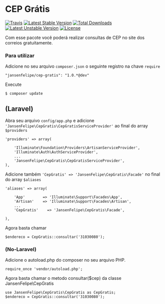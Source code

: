 # CEP Grátis
[![Travis](https://travis-ci.org/jansenfelipe/cep-gratis.svg?branch=1.0)](https://travis-ci.org/jansenfelipe/cep-gratis)
[![Latest Stable Version](https://poser.pugx.org/jansenfelipe/cep-gratis/v/stable.svg)](https://packagist.org/packages/jansenfelipe/cep-gratis) [![Total Downloads](https://poser.pugx.org/jansenfelipe/cep-gratis/downloads.svg)](https://packagist.org/packages/jansenfelipe/cep-gratis) [![Latest Unstable Version](https://poser.pugx.org/jansenfelipe/cep-gratis/v/unstable.svg)](https://packagist.org/packages/jansenfelipe/cep-gratis) [![License](https://poser.pugx.org/jansenfelipe/cep-gratis/license.svg)](https://packagist.org/packages/jansenfelipe/cep-gratis)

Com esse pacote você poderá realizar consultas de CEP no site dos correios gratuitamente.

### Para utilizar

Adicione no seu arquivo `composer.json` o seguinte registro na chave `require`

    "jansenfelipe/cep-gratis": "1.0.*@dev"

Execute

    $ composer update

## (Laravel)

Abra seu arquivo `config/app.php` e adicione `'JansenFelipe\CepGratis\CepGratisServiceProvider'` ao final do array `$providers`

    'providers' => array(

        'Illuminate\Foundation\Providers\ArtisanServiceProvider',
        'Illuminate\Auth\AuthServiceProvider',
        ...
        'JansenFelipe\CepGratis\CepGratisServiceProvider',
    ),

Adicione também `'CepGratis' => 'JansenFelipe\CepGratis\Facade'` no final do array `$aliases`

    'aliases' => array(

        'App'        => 'Illuminate\Support\Facades\App',
        'Artisan'    => 'Illuminate\Support\Facades\Artisan',
        ...
        'CepGratis'    => 'JansenFelipe\CepGratis\Facade',

    ),

Agora basta chamar

    $endereco = CepGratis::consultar('31030080');


### (No-Laravel)

Adicione o autoload.php do composer no seu arquivo PHP.

    require_once 'vendor/autoload.php';  

Agora basta chamar o metodo consultar($cep) da classe JansenFelipe\CepGratis

    use JansenFelipe\CepGratis\CepGratis as CepGratis;
    $endereco = CepGratis::consultar('31030080');
